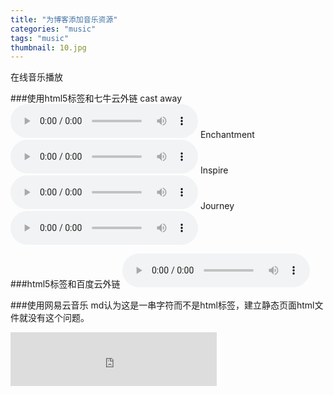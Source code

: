 ```yaml
---
title: "为博客添加音乐资源"
categories: "music"
tags: "music"
thumbnail: 10.jpg
---
```

在线音乐播放
<!--more-->

###使用html5标签和七牛云外链
cast away
<audio src="http://7xpt1l.com1.z0.glb.clouddn.com/thumbnailcast%20away.mp3" controls>
您的浏览器不支持audio元素。
</audio>
Enchantment
<audio src="http://7xpt1l.com1.z0.glb.clouddn.com/Enchantment.mp3" controls>
您的浏览器不支持audio元素。
</audio>
Inspire
<audio src="http://7xpt1l.com1.z0.glb.clouddn.com/Inspire.mp3" controls>
您的浏览器不支持audio元素。
</audio>
Journey
<audio src="http://7xpt1l.com1.z0.glb.clouddn.com/Journey.mp3" controls>
您的浏览器不支持audio元素。
</audio>

###html5标签和百度云外链
<audio src="http://pan.baidu.com/s/1mgZx7T2" controls>
您的浏览器不支持audio元素。
</audio>

###使用网易云音乐
md认为这是一串字符而不是html标签，建立静态页面html文件就没有这个问题。
<iframe frameborder="no" border="0" marginwidth="0" marginheight="0" width=330 height=86 src="http://music.163.com/outchain/player?type=2&id=34834180&auto=1&height=66">
您的浏览器不支持iframe元素。
</iframe>
